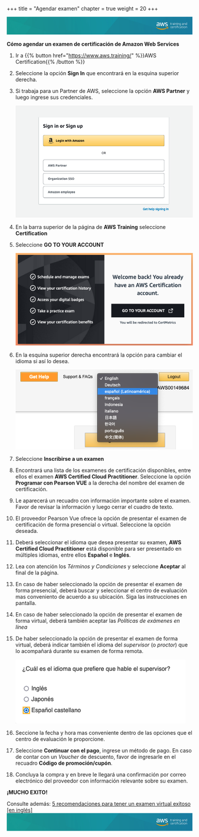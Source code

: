 +++ 
title = "Agendar examen" 
chapter = true 
weight = 20 
+++

<img src="images/logo-bar.png" alt="drawing"/>

**Cómo agendar un examen de certificación de Amazon Web Services**

1. Ir a {{% button href="https://www.aws.training/" %}}AWS Certification{{% /button %}}

1. Seleccione la opción **Sign In** que encontrará en la esquina superior derecha.

1. Si trabaja para un Partner de AWS, seleccione la opción **AWS Partner** y luego ingrese sus credenciales.

    <img src="images/login.png" alt="drawing"/>

1. En la barra superior de la página de **AWS Training** seleccione **Certification**

1. Seleccione **GO TO YOUR ACCOUNT**

    <img src="images/gotoyouraccount.png" alt="drawing"/>

1. En la esquina superior derecha encontrará la opción para cambiar el idioma si así lo desea.

    <img src="images/cambioidioma.png" alt="drawing"/>

1. Seleccione **Inscribirse a un examen**

1. Encontrará una lista de los examenes de certificación disponibles, entre ellos el examen **AWS Certified Cloud Practitioner**. Seleccione la opción **Programar con Pearson VUE** a la derecha del nombre del examen de certificación.

1. Le aparecerá un recuadro con información importante sobre el examen. Favor de revisar la información y luego cerrar el cuadro de texto.

1. El proveedor Pearson Vue ofrece la opción de presentar el examen de certificación de forma presencial o virtual. Seleccione la opción deseada.

1. Deberá seleccionar el idioma que desea presentar su examen, **AWS Certified Cloud Practitioner** está disponible para ser presentado en múltiples idiomas, entre ellos **Español** e **Inglés**.

1. Lea con atención los *Términos y Condiciones* y seleccione **Aceptar** al final de la página.

1. En caso de haber seleccionado la opción de presentar el examen de forma presencial, deberá buscar y seleccionar el centro de evaluación mas conveniento de acuerdo a su ubicación. Siga las instrucciones en pantalla.

1. En caso de haber seleccionado la opción de presentar el examen de forma virtual, deberá también aceptar las *Políticas de exámenes en línea*

1. De haber seleccionado la opción de presentar el examen de forma virtual, deberá indicar también el idioma del *supervisor* (o *proctor*) que lo acompañará durante su examen de forma remota.

    <img src="images/idiomaproctor.png" alt="drawing"/>

1. Seccione la fecha y hora mas conveniente dentro de las opciones que el centro de evaluación le proporcione.

1. Seleccione **Continuar con el pago**, ingrese un método de pago. En caso de contar con un *Voucher* de descuento, favor de ingresarle en el recuadro **Código de promoción/cupón**.

1. Concluya la compra y en breve le llegará una confirmación por correo electrónico del proveedor con información relevante sobre su examen.

**¡MUCHO EXITO!**

Consulte además: <a href="https://aws.amazon.com/blogs/training-and-certification/5-tips-for-a-successful-online-proctored-aws-certification-exam/" target="_blank">5 recomendaciones para tener un examen virtual exitoso [en inglés]</a>
<img src="images/logo-bar.png" alt="drawing"/>